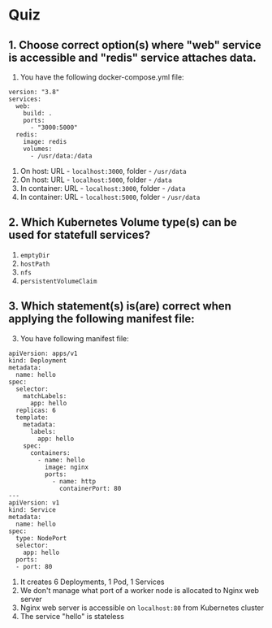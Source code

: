 # Quiz

## 1. Choose correct option(s) where "web" service is accessible and "redis" service attaches data.

1. You have the following docker-compose.yml file:

```
version: "3.8"
services:
  web:
    build: .
    ports:
      - "3000:5000"
  redis:
    image: redis
    volumes:
      - /usr/data:/data
```

1. On host: URL - `localhost:3000`, folder - `/usr/data`
2. On host: URL - `localhost:5000`, folder - `/data`
3. In container: URL - `localhost:3000`, folder - `/data`
4. In container: URL - `localhost:5000`, folder - `/usr/data`


## 2. Which Kubernetes Volume type(s) can be used for statefull services?

1. `emptyDir`
2. `hostPath`
3. `nfs`
4. `persistentVolumeClaim`

## 3. Which statement(s) is(are) correct when applying the following manifest file:

3. You have following manifest file:

```
apiVersion: apps/v1
kind: Deployment
metadata:
  name: hello
spec:
  selector:
    matchLabels:
      app: hello
  replicas: 6
  template:
    metadata:
      labels:
        app: hello
    spec:
      containers:
        - name: hello
          image: nginx
          ports:
            - name: http
              containerPort: 80
---
apiVersion: v1
kind: Service
metadata:
  name: hello
spec:
  type: NodePort
  selector:
    app: hello
  ports:
  - port: 80
```

1. It creates 6 Deployments, 1 Pod, 1 Services
2. We don't manage what port of a worker node is allocated to Nginx web server
3. Nginx web server is accessible on `localhost:80` from Kubernetes cluster
4. The service "hello" is stateless
